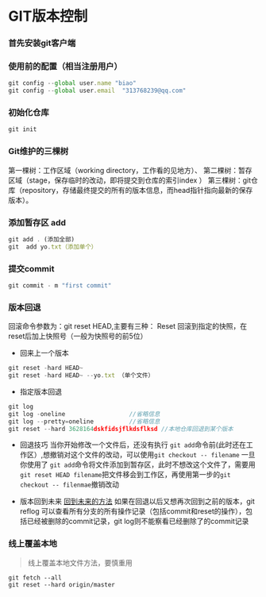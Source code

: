 # GIT版本控制 

### 首先安装git客户端

### 使用前的配置（相当注册用户）
``` javascript
git config --global user.name "biao"
git config --global user.email  "313768239@qq.com"
```
### 初始化仓库
``` javascript
git init
```

### Git维护的三棵树
第一棵树：工作区域（working directory，工作看的见地方）、
第二棵树：暂存区域（stage，保存临时的改动，即将提交到仓库的索引index ）
第三棵树：git仓库（repository，存储最终提交的所有的版本信息，而head指针指向最新的保存版本）。


### 添加暂存区 add
``` javascript
git add . (添加全部)
git  add yo.txt（添加单个）
```

### 提交commit
``` javascript
git commit - m "first commit"
```

### 版本回退
回滚命令参数为：git reset HEAD,主要有三种：
Reset 回滚到指定的快照，在reset后加上快照号（一般为快照号的前5位）

- 回来上一个版本
``` javascript
git reset -hard HEAD~
git reset -hard HEAD~ --yo.txt （单个文件）
```

- 指定版本回退
``` javascript
git log
git log -oneline                  //省略信息
git log --pretty=oneline          //省略信息
git reset --hard 3628164dskfidsjflkdsflksd //本地仓库回退到某个版本　
```

- 回退技巧
	当你开始修改一个文件后，还没有执行 `git add`命令前(此时还在工作区）,想撤销对这个文件的改动，可以使用`git checkout -- filename` 一旦你使用了 `git add`命令将文件添加到暂存区，此时不想改这个文件了，需要用`git reset HEAD filename`把文件移会到工作区，再使用第一步的`git checkout -- filenmae`撤销改动


- 版本回到未来
	[回到未来的方法](https://blog.csdn.net/tiaopimao3185/article/details/78587495)
	如果在回退以后又想再次回到之前的版本，git reflog 可以查看所有分支的所有操作记录（包括commit和reset的操作），包括已经被删除的commit记录，git log则不能察看已经删除了的commit记录
	
### 线上覆盖本地
> 线上覆盖本地文件方法，要慎重用
```
git fetch --all
git reset --hard origin/master
```